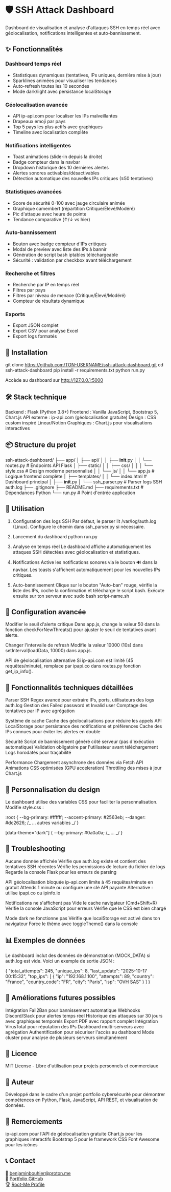 # 🛡️ SSH Attack Dashboard

Dashboard de visualisation et analyse d'attaques SSH en temps réel avec géolocalisation, notifications intelligentes et auto-bannissement.

## ✨ Fonctionnalités

### Dashboard temps réel

- Statistiques dynamiques (tentatives, IPs uniques, dernière mise à jour)
- Sparklines animées pour visualiser les tendances
- Auto-refresh toutes les 10 secondes
- Mode dark/light avec persistance localStorage

### Géolocalisation avancée

- API ip-api.com pour localiser les IPs malveillantes
- Drapeaux emoji par pays
- Top 5 pays les plus actifs avec graphiques
- Timeline avec localisation complète

### Notifications intelligentes

- Toast animations (slide-in depuis la droite)
- Badge compteur dans la navbar
- Dropdown historique des 10 dernières alertes
- Alertes sonores activables/désactivables
- Détection automatique des nouvelles IPs critiques (≥50 tentatives)

### Statistiques avancées

- Score de sécurité 0-100 avec jauge circulaire animée
- Graphique camembert (répartition Critique/Élevé/Modéré)
- Pic d'attaque avec heure de pointe
- Tendance comparative (↑/↓ vs hier)

### Auto-bannissement

- Bouton avec badge compteur d'IPs critiques
- Modal de preview avec liste des IPs à bannir
- Génération de script bash iptables téléchargeable
- Sécurité : validation par checkbox avant téléchargement

### Recherche et filtres

- Recherche par IP en temps réel
- Filtres par pays
- Filtres par niveau de menace (Critique/Élevé/Modéré)
- Compteur de résultats dynamique

### Exports

- Export JSON complet
- Export CSV pour analyse Excel
- Export logs formatés

## 🚀 Installation

git clone https://github.com/TON-USERNAME/ssh-attack-dashboard.git
cd ssh-attack-dashboard
pip install -r requirements.txt
python run.py

Accède au dashboard sur http://127.0.0.1:5000

## 🛠️ Stack technique

Backend : Flask (Python 3.8+)
Frontend : Vanilla JavaScript, Bootstrap 5, Chart.js
API externe : ip-api.com (géolocalisation gratuite)
Design : CSS custom inspiré Linear/Notion
Graphiques : Chart.js pour visualisations interactives

## 📦 Structure du projet

ssh-attack-dashboard/
├── app/
│ ├── api/
│ │ ├── **init**.py
│ │ └── routes.py # Endpoints API Flask
│ ├── static/
│ │ ├── css/
│ │ │ └── style.css # Design moderne personnalisé
│ │ └── js/
│ │ └── app.js # Logique frontend complète
│ ├── templates/
│ │ └── index.html # Dashboard principal
│ ├── **init**.py
│ └── ssh_parser.py # Parser logs SSH auth.log
├── .gitignore
├── README.md
├── requirements.txt # Dépendances Python
└── run.py # Point d'entrée application

## 🎯 Utilisation

1. Configuration des logs SSH
   Par défaut, le parser lit /var/log/auth.log (Linux). Configure le chemin dans ssh_parser.py si nécessaire.

2. Lancement du dashboard
   python run.py

3. Analyse en temps réel
   Le dashboard affiche automatiquement les attaques SSH détectées avec géolocalisation et statistiques.

4. Notifications
   Active les notifications sonores via le bouton 🔊 dans la navbar. Les toasts s'affichent automatiquement pour les nouvelles IPs critiques.

5. Auto-bannissement
   Clique sur le bouton "Auto-ban" rouge, vérifie la liste des IPs, coche la confirmation et télécharge le script bash. Exécute ensuite sur ton serveur avec sudo bash script-name.sh

## 🔧 Configuration avancée

Modifier le seuil d'alerte critique
Dans app.js, change la valeur 50 dans la fonction checkForNewThreats() pour ajuster le seuil de tentatives avant alerte.

Changer l'intervalle de refresh
Modifie la valeur 10000 (10s) dans setInterval(loadData, 10000) dans app.js.

API de géolocalisation alternative
Si ip-api.com est limité (45 requêtes/minute), remplace par ipapi.co dans routes.py fonction get_ip_info().

## 📝 Fonctionnalités techniques détaillées

Parser SSH
Regex avancé pour extraire IPs, ports, utilisateurs des logs auth.log
Gestion des Failed password et Invalid user
Comptage des tentatives par IP avec agrégation

Système de cache
Cache des géolocalisations pour réduire les appels API
LocalStorage pour persistance des notifications et préférences
Cache des IPs connues pour éviter les alertes en double

Sécurité
Script de bannissement généré côté serveur (pas d'exécution automatique)
Validation obligatoire par l'utilisateur avant téléchargement
Logs horodatés pour traçabilité

Performance
Chargement asynchrone des données via Fetch API
Animations CSS optimisées (GPU acceleration)
Throttling des mises à jour Chart.js

## 🎨 Personnalisation du design

Le dashboard utilise des variables CSS pour faciliter la personnalisation. Modifie style.css :

:root {
--bg-primary: #ffffff;
--accent-primary: #2563eb;
--danger: #dc2626;
/_ ... autres variables _/
}

[data-theme="dark"] {
--bg-primary: #0a0a0a;
/_ ... _/
}

## 🐛 Troubleshooting

Aucune donnée affichée
Vérifie que auth.log existe et contient des tentatives SSH récentes
Vérifie les permissions de lecture du fichier de logs
Regarde la console Flask pour les erreurs de parsing

API géolocalisation bloquée
ip-api.com limite à 45 requêtes/minute en gratuit
Attends 1 minute ou configure une clé API payante
Alternative : utilise ipapi.co ou ipinfo.io

Notifications ne s'affichent pas
Vide le cache navigateur (Cmd+Shift+R)
Vérifie la console JavaScript pour erreurs
Vérifie que le CSS est bien chargé

Mode dark ne fonctionne pas
Vérifie que localStorage est activé dans ton navigateur
Force le thème avec toggleTheme() dans la console

## 📊 Exemples de données

Le dashboard inclut des données de démonstration (MOCK_DATA) si auth.log est vide. Voici un exemple de sortie JSON :

{
"total_attempts": 245,
"unique_ips": 8,
"last_update": "2025-10-17 00:15:32",
"top_ips": [
{
"ip": "192.168.1.100",
"attempts": 89,
"country": "France",
"country_code": "FR",
"city": "Paris",
"isp": "OVH SAS"
}
]
}

## 🚀 Améliorations futures possibles

Intégration Fail2Ban pour bannissement automatique
Webhooks Discord/Slack pour alertes temps réel
Historique des attaques sur 30 jours avec graphiques temporels
Export PDF avec rapport complet
Intégration VirusTotal pour réputation des IPs
Dashboard multi-serveurs avec agrégation
Authentification pour sécuriser l'accès au dashboard
Mode cluster pour analyse de plusieurs serveurs simultanément

## 📄 Licence

MIT License - Libre d'utilisation pour projets personnels et commerciaux

## 👤 Auteur

Développé dans le cadre d'un projet portfolio cybersécurité pour démontrer compétences en Python, Flask, JavaScript, API REST, et visualisation de données.

## 🙏 Remerciements

ip-api.com pour l'API de géolocalisation gratuite
Chart.js pour les graphiques interactifs
Bootstrap 5 pour le framework CSS
Font Awesome pour les icônes

## 📞 Contact

📧 benjaminbouhier@proton.me  
🔗 [Portfolio GitHub](https://github.com/Boubou-25/cybersecurity-portfolio)  
🏆 [Root-Me Profile](https://www.root-me.org/Boubouu)
